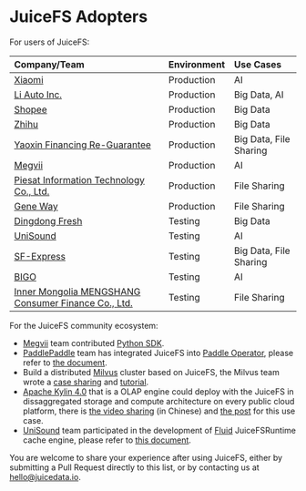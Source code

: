 # JuiceFS Adopters

For users of JuiceFS:

| Company/Team                                                                            | Environment | Use Cases              |
| :---                                                                                    | :---        | :---                   |
| [Xiaomi](https://www.mi.com)                                                            | Production  | AI                     |
| [Li Auto Inc.](https://www.lixiang.com)                                                 | Production  | Big Data, AI           |
| [Shopee](https://shopee.com)                                                            | Production  | Big Data               |
| [Zhihu](https://www.zhihu.com)                                                          | Production  | Big Data               |
| [Yaoxin Financing Re-Guarantee](https://www.yaoxinhd.com)                               | Production  | Big Data, File Sharing |
| [Megvii](https://megvii.com)                                                            | Production  | AI                     |
| [Piesat Information Technology Co., Ltd.](https://www.piesat.cn)                        | Production  | File Sharing           |
| [Gene Way](http://www.geneway.cn)                                                       | Production  | File Sharing           |
| [Dingdong Fresh](https://www.100.me)                                                    | Testing     | Big Data               |
| [UniSound](https://www.unisound.com)                                                    | Testing     | AI                     |
| [SF-Express](https://www.sf-express.com)                                                | Testing     | Big Data, File Sharing |
| [BIGO](https://bigo.tv)                                                                 | Testing     | AI                     |
| [Inner Mongolia MENGSHANG Consumer Finance Co., Ltd.](https://www.mengshangxiaofei.com) | Testing     | File Sharing           |

For the JuiceFS community ecosystem:

- [Megvii](https://en.megvii.com) team contributed [Python SDK](https://github.com/megvii-research/juicefs-python).
- [PaddlePaddle](https://github.com/paddlepaddle/paddle) team has integrated JuiceFS into [Paddle Operator](https://github.com/PaddleFlow/paddle-operator), please refer to [the document](https://github.com/PaddleFlow/paddle-operator/blob/sampleset/docs/en/ext-overview.md).
- Build a distributed [Milvus](https://milvus.io) cluster based on JuiceFS, the Milvus team wrote a [case sharing](https://zilliz.com/blog/building-a-milvus-cluster-based-on-juicefs) and [tutorial](https://tutorials.milvus.io/en-juicefs/index.html?index=..%2F..index#0).
- [Apache Kylin 4.0](http://kylin.apache.org) that is a OLAP engine could deploy with the JuiceFS in dissaggregated storage and compute architecture on every public cloud platform, there is [the video sharing](https://www.bilibili.com/video/BV1c54y1W72S) (in Chinese) and [the post](https://juicefs.com/blog/en/posts/optimize-kylin-on-juicefs/) for this use case.
- [UniSound](https://www.unisound.com) team participated in the development of [Fluid](https://github.com/fluid-cloudnative/fluid) JuiceFSRuntime cache engine, please refer to [this document](https://github.com/fluid-cloudnative/fluid/blob/master/docs/en/samples/juicefs_runtime.md).

You are welcome to share your experience after using JuiceFS, either by submitting a Pull Request directly to this list, or by contacting us at hello@juicedata.io.
